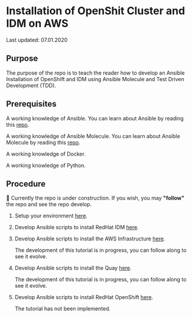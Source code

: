# Installation of OpenShit Cluster and IDM on AWS

Last updated: 07.01.2020

## Purpose

The purpose of the repo is to teach the reader how to develop
an Ansible Installation of OpenShift and IDM using Ansible Molecule and
Test Driven Development (TDD).

## Prerequisites

A working knowledge of Ansible.  You can learn about Ansible by reading this
[repo](https://github.com/bretmullinix/ansible-for-beginners).

A working knowledge of Ansible Molecule.  You can learn about Ansible Molecule by
reading this
[repo](https://github.com/bretmullinix/ansible-molecule-for-beginners).

A working knowledge of Docker.

A working knowledge of Python.

## Procedure

:construction:  Currently the repo is under construction.  If you wish, you
may **"follow"** the repo and see the repo develop.

1. Setup your environment [here](./part1-setup-environment).
1. Develop Ansible scripts to install RedHat IDM [here](./part2-install-idm).

1. Develop Ansible scripts to install the AWS Infrastructure [here](./part3-install-aws-infrastructure).

    The development of this tutorial is in progress, you can follow along to see it evolve.

1. Develop Ansible scripts to install the Quay [here](./part4-install-quay).

    The development of this tutorial is in progress, you can follow along to see it evolve.


1. Develop Ansible scripts to install RedHat OpenShift [here](part5-install-openshift).

    The tutorial has not been implemented.  